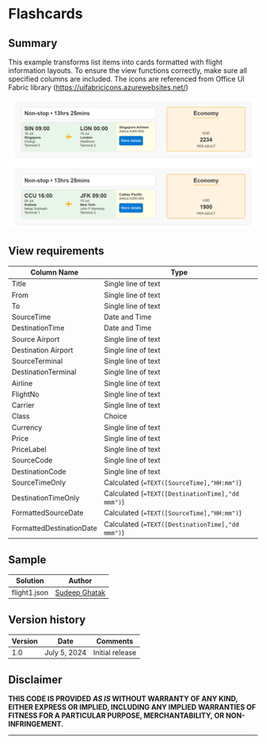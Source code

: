# Flashcards

## Summary

This example transforms list items into cards formatted with flight information layouts. To ensure the view functions correctly, make sure all specified columns are included. The icons are referenced from Office UI Fabric library (https://uifabricicons.azurewebsites.net/)

![screenshot of the sample](./assets/screenshot.png)

## View requirements

Column Name                 | Type
----------------------------|-----------------------------------------
Title                       | Single line of text
From                        | Single line of text
To                          | Single line of text
SourceTime                  | Date and Time
DestinationTime             | Date and Time
Source Airport              | Single line of text
Destination Airport         | Single line of text
SourceTerminal              | Single line of text
DestinationTerminal         | Single line of text
Airline                     | Single line of text
FlightNo                    | Single line of text
Carrier                     | Single line of text
Class                       | Choice
Currency                    | Single line of text
Price                       | Single line of text
PriceLabel                  | Single line of text
SourceCode                  | Single line of text
DestinationCode             | Single line of text
SourceTimeOnly              | Calculated (`=TEXT([SourceTime],"HH:mm")`)
DestinationTimeOnly         | Calculated (`=TEXT([DestinationTime],"dd mmm")`)
FormattedSourceDate         | Calculated (`=TEXT([SourceTime],"HH:mm")`)
FormattedDestinationDate    | Calculated (`=TEXT([DestinationTime],"dd mmm")`)




## Sample

Solution|Author
--------|---------
flight1.json | [Sudeep Ghatak](https://www.linkedin.com/in/sudeepghatak/) 

## Version history

Version|Date|Comments
-------|----|--------
1.0|July 5, 2024|Initial release

## Disclaimer
**THIS CODE IS PROVIDED *AS IS* WITHOUT WARRANTY OF ANY KIND, EITHER EXPRESS OR IMPLIED, INCLUDING ANY IMPLIED WARRANTIES OF FITNESS FOR A PARTICULAR PURPOSE, MERCHANTABILITY, OR NON-INFRINGEMENT.**

---


